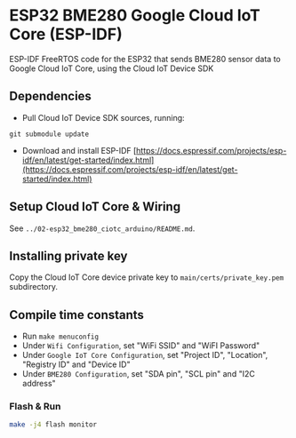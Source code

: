 # ESP32 BME280 Google Cloud IoT Core (ESP-IDF)

ESP-IDF FreeRTOS code for the ESP32 that sends BME280 sensor data to Google Cloud IoT Core, using the Cloud IoT Device SDK

## Dependencies

- Pull Cloud IoT Device SDK sources, running:

```
git submodule update
```

- Download and install ESP-IDF
  [https://docs.espressif.com/projects/esp-idf/en/latest/get-started/index.html](https://docs.espressif.com/projects/esp-idf/en/latest/get-started/index.html)


## Setup Cloud IoT Core & Wiring

See `../02-esp32_bme280_ciotc_arduino/README.md`.


## Installing private key

Copy the Cloud IoT Core device private key to `main/certs/private_key.pem` subdirectory.


## Compile time constants

- Run `make menuconfig`
- Under `Wifi Configuration`, set "WiFi SSID" and "WiFI Password"
- Under `Google IoT Core Configuration`, set "Project ID", "Location", "Registry ID" and "Device ID"
- Under `BME280 Configuration`, set "SDA pin", "SCL pin" and "I2C address"

### Flash & Run

```sh
make -j4 flash monitor
```
